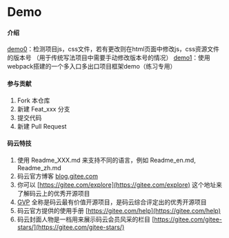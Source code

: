 # Demo

#### 介绍
[demo0](https://gitee.com/Ly_lichen/Demo/tree/master/demo0)：检测项目js，css文件，若有更改则在html页面中修改js，css资源文件的版本号
      （用于传统写法项目中需要手动修改版本号的情况）
[demo1](https://gitee.com/Ly_lichen/Demo/tree/master/demo1)：使用webpack搭建的一个多入口多出口项目框架demo（练习专用）

#### 参与贡献

1. Fork 本仓库
2. 新建 Feat_xxx 分支
3. 提交代码
4. 新建 Pull Request


#### 码云特技

1. 使用 Readme\_XXX.md 来支持不同的语言，例如 Readme\_en.md, Readme\_zh.md
2. 码云官方博客 [blog.gitee.com](https://blog.gitee.com)
3. 你可以 [https://gitee.com/explore](https://gitee.com/explore) 这个地址来了解码云上的优秀开源项目
4. [GVP](https://gitee.com/gvp) 全称是码云最有价值开源项目，是码云综合评定出的优秀开源项目
5. 码云官方提供的使用手册 [https://gitee.com/help](https://gitee.com/help)
6. 码云封面人物是一档用来展示码云会员风采的栏目 [https://gitee.com/gitee-stars/](https://gitee.com/gitee-stars/)